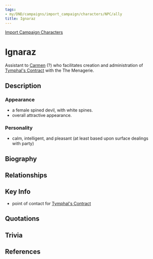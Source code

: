 ```yaml
---
tags:
- my/DND/campaigns/import_campaign/characters/NPC/ally
title: Ignaraz
---
```


[Import Campaign Characters](/dnd/characters/)

# Ignaraz

Assistant to [Carmen](/dnd/characters/np-cs/carmen/) (?) who facilitates creation and administration of [Tymphal's Contract](/dnd/other-notes/tymphals-contract/) with the The Menagerie.

## Description

### Appearance

- a female spined devil, with white spines.
- overall attractive appearance.

### Personality

- calm, intelligent, and pleasant (at least based upon surface dealings with party)

## Biography

## Relationships

## Key Info

- point of contact for [Tymphal's Contract](/dnd/other-notes/tymphals-contract/)

## Quotations

## Trivia

## References